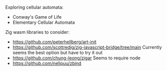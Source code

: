 Exploring cellular automata:
- Conway's Game of Life
- Elementary Cellular Automata

Zig wasm libraries to consider:
- https://github.com/peterhellberg/art-init
- https://github.com/scottredig/zig-javascript-bridge/tree/main
  Currently seems the best option but have to try it out
- https://github.com/chung-leong/zigar
  Seems to require node
- https://github.com/nelipuu/zbind
